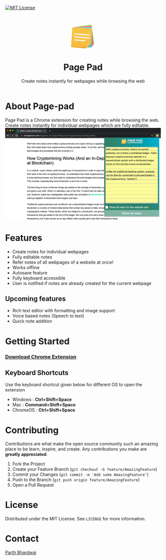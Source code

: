 [![MIT License][license-shield]][license-url]



<!-- PROJECT LOGO -->
<br />
<p align="center">
  <a href="https://github.com/othneildrew/Best-README-Template">
    <img src="/img/logo.png" alt="Logo" width="80" height="80">
  </a>

  <h1 align="center">Page Pad</h1>

  <p align="center">
   Create notes instantly for webpages while browsing the web
    <br />
    <br />
    
  </p>
</p>


<!-- ABOUT THE PROJECT -->
# About Page-pad


Page Pad is a Chrome extension for creating notes while browsing the web. Create notes instantly for individual webpages which are fully editable.
<br />
<img src="/img/page-pad-use.png"/>


# Features
<ul>
<li>Create notes for individual webpages</li>
  <li>Fully editable notes</li>
  <li>Refer notes of all webpages of a website at once!</li>
  <li>Works offline</li>
  <li>Autosave feature</li>
  <li>Fully keyboard accessible</li>
  <li>User is notified if notes are already created for the current webpage</li>
  
</ul>
<h2>Upcoming features</h2>
<ul>
<li>Rich text editor with formatting and image support</li>
  <li>Voice based notes (Speech to text)</li>
  <li>Quick note addition</li>
  
</ul>

<!-- GETTING STARTED -->
# Getting Started
  ### [Download Chrome Extension](https://chrome.google.com/webstore/detail/page-pad-make-quick-notes/igobdfagkcadgcfooegonbbeeggagakn?hl=en&authuser=0)
  ### <h2>Keyboard Shortcuts</h2>
  <p>Use the keyboard shortcut given below for different OS to open the extension<p>
  <ul>
    <li>Windows : <b>Ctrl+Shift+Space</b></li>
    <li>Mac : <b>Command+Shift+Space</b></li>
    <li>ChromeOS : <b>Ctrl+Shift+Space</b></li>
</ul>

# Contributing

Contributions are what make the open source community such an amazing place to be learn, inspire, and create. Any contributions you make are **greatly appreciated**.

1. Fork the Project
2. Create your Feature Branch (`git checkout -b feature/AmazingFeature`)
3. Commit your Changes (`git commit -m 'Add some AmazingFeature'`)
4. Push to the Branch (`git push origin feature/AmazingFeature`)
5. Open a Pull Request



<!-- LICENSE -->
# License

Distributed under the MIT License. See `LICENSE` for more information.



<!-- CONTACT -->
# Contact

[Parth Bhardwaj](https://twitter.com/parth_codes) 

[license-shield]: https://img.shields.io/github/license/othneildrew/Best-README-Template.svg?style=for-the-badge
[license-url]: https://github.com/othneildrew/Best-README-Template/blob/master/LICENSE.txt
